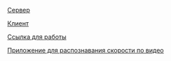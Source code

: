 [Сервер](https://github.com/AlexandrGrents/web-speed-determinating)

[Клиент](https://github.com/AlexandrGrents/interface-speed-determinationg)

[Ссылка для работы](https://alexandrgrents.github.io/interface-speed-determinationg/)

[Приложение для распознавания скорости по видео](https://github.com/AlexandrGrents/determining_vehicle_speed)
